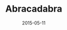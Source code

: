 ---
layout:     project
category:   project

title:      Abracadabra
date:       2015-05-11
preview:    /images/2015/05/abracadabra.png

direct_url: /abracadabra

headline:	A ridiculously simple script to avoid using the Terminal when you need to show hidden files on the Mac.
---